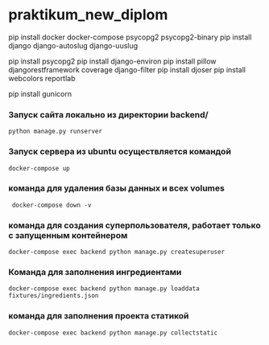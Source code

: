 # praktikum_new_diplom
pip install docker docker-compose psycopg2 psycopg2-binary
pip install django django-autoslug django-uuslug


<!-- Если у вас macOS или Windows, загрузите PostgreSQL с сайта https://www.postgresql.org/download/ и установите.
Также потребуется адаптер PostgreSQL под названием Psycopg2 для Python. Эта команда установит его: -->
pip install psycopg2
pip install django-environ
pip install pillow djangorestframework coverage django-filter
pip install djoser 
pip install webcolors reportlab

pip install gunicorn 


### Запуск сайта локально из директории backend/
``` python manage.py runserver ```
### Запуск сервера из ubuntu осуществляется командой
``` docker-compose up ```
### команда для удаления базы данных и всех volumes
``` docker-compose down -v```
### команда для создания суперпользователя, работает только с запущенным контейнером
``` docker-compose exec backend python manage.py createsuperuser ```
### Команда для заполнения ингредиентами
``` docker-compose exec backend python manage.py loaddata fixtures/ingredients.json ```
### команда для заполнения проекта статикой
``` docker-compose exec backend python manage.py collectstatic ```